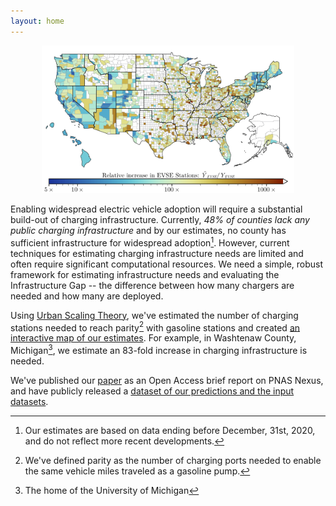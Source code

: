 ```yaml
---
layout: home
---
```


<p align="center">
    <a href="{% link map.html %}">
        <img width="80%" src="assets/ev_pop_residuals.svg"/>
    </a>
</p>

Enabling widespread electric vehicle adoption will require a substantial build-out of charging infrastructure.
Currently, _48% of counties lack any public charging infrastructure_ and by our estimates, no county has sufficient infrastructure for widespread adoption[^1].
However, current techniques for estimating charging infrastructure needs are limited and often require significant computational resources.
We need a simple, robust framework for estimating infrastructure needs and evaluating the Infrastructure Gap -- the difference between how many chargers are needed and how many are deployed.

Using [Urban Scaling Theory][scale], we've estimated the number of charging stations needed to reach parity[^2] with gasoline stations and created [an interactive map of our estimates][map].
For example, in Washtenaw County, Michigan[^3], we estimate an 83-fold increase in charging infrastructure is needed.

We've published our [paper] as an Open Access brief report on PNAS Nexus, and have publicly released a [dataset of our predictions and the input datasets][dataset].


[scale]: https://www.ted.com/talks/geoffrey_west_the_surprising_math_of_cities_and_corporations?utm_campaign=tedspread&utm_medium=referral&utm_source=tedcomshare
[map]: map.html
[paper]: https://doi.org/10.1093/pnasnexus/pgad341
[dataset]: https://doi.org/10.5281/zenodo.5784659

[^1]: Our estimates are based on data ending before December, 31st, 2020, and do not reflect more recent developments.
[^2]: We've defined parity as the number of charging ports needed to enable the same vehicle miles traveled as a gasoline pump.
[^3]: The home of the University of Michigan
